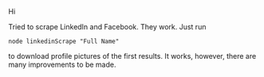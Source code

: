 Hi

Tried to scrape LinkedIn and Facebook. They work.
Just run

`node linkedinScrape "Full Name"`

to download profile pictures of the first results.
It works, however, there are many improvements to be made.
